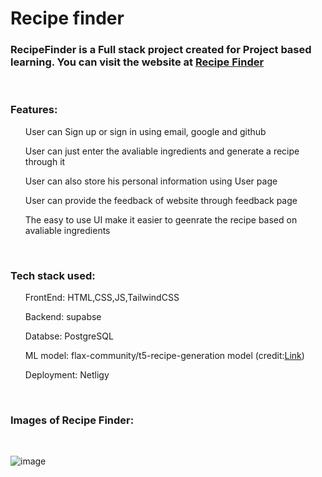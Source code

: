 <h1>Recipe finder</h1>
<h3>
  RecipeFinder is a Full stack project created for Project based learning. You can visit the website at <a href="https://recipe-finder-pbl.netlify.app/">Recipe Finder</a>
</h3>
<br>
<h3>
  Features:
  </h3>
  <ul>User can Sign up or sign in using email, google and github</ul>
  <ul>User can just enter the avaliable ingredients and generate a recipe through it</ul>
  <ul>User can also store his personal information using User page</ul>
  <ul>User can provide the feedback of website through feedback page</ul>
  <ul>The easy to use UI make it easier to geenrate the recipe based on avaliable ingredients</ul>

<br>
<h3>
  Tech stack used:
</h3>
<ul>FrontEnd: HTML,CSS,JS,TailwindCSS</ul>
<ul>Backend: supabse </ul>
<ul>Databse: PostgreSQL </ul>
<ul>ML model: flax-community/t5-recipe-generation model (credit:<a href="https://huggingface.co/flax-community/t5-recipe-generation">Link</a>)</ul>
<ul>Deployment: Netligy</ul>
<br>
<h3>
  Images of Recipe Finder:
</h3>
<br>
<span>

![image](https://github.com/Shivaraj-Kolekar/PBL/assets/87165724/0e83e5db-01ba-4899-939d-a9aec449ae13)

